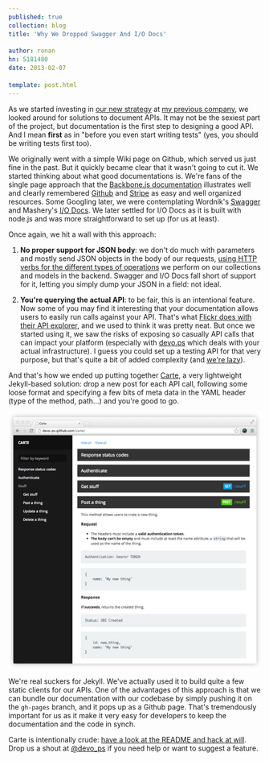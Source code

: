```yaml
---
published: true
collection: blog
title: 'Why We Dropped Swagger And I/O Docs'

author: ronan
hn: 5181480
date: 2013-02-07

template: post.html
---
```


As we started investing in [our new strategy](/blog/2013/01/31/farewell-to-regular-web-development-approaches.html) at [my previous company](http://wiredcraft.com), we looked around for solutions to document APIs. It may not be the sexiest part of the project, but documentation is the first step to designing a good API. And I mean **first** as in "before you even start writing tests" (yes, you should be writing tests first too).

We originally went with a simple Wiki page on Github, which served us just fine in the past. But it quickly became clear that it wasn't going to cut it. We started thinking about what good documentations is. We're fans of the single page approach that the [Backbone.js documentation](http://backbonejs.com) illustrates well and clearly remembered [Github](http://developer.github.com/) and [Stripe](https://stripe.com/docs) as easy and well organized resources. Some Googling later, we were contemplating Wordnik's [Swagger](http://developers.helloreverb.com/swagger/)
 and Mashery's [I/O Docs](http://www.mashery.com/product/io-docs). We later settled for I/O Docs as it is built with node.js and was more straightforward to set up (for us at least).
 
Once again, we hit a wall with this approach:

1. **No proper support for JSON body**: we don't do much with parameters and mostly send JSON objects in the body of our requests, [using HTTP verbs for the different types of operations](http://blog.apigee.com/detail/restful_api_design_nouns_are_good_verbs_are_bad) we perform on our collections and models in the backend. Swagger and I/O Docs fall short of support for it, letting you simply dump your JSON in a field: not ideal.

1. **You're querying the actual API**: to be fair, this is an intentional feature. Now some of you may find it interesting that your documentation allows users to easily run calls against your API. That's what [Flickr does with their API explorer](http://www.flickr.com/services/api/explore/flickr.activity.userComments), and we used to think it was pretty neat. But once we started using it, we saw the risks of exposing so casually API calls that can impact your platform (especially with [devo.ps](http://devo.ps) which deals with your actual infrastructure). I guess you could set up a testing API for that very purpose, but that's quite a bit of added complexity (and [we're lazy](http://blogoscoped.com/archive/2005-08-24-n14.html)).

And that's how we ended up putting together [Carte](https://github.com/devo-ps/carte), a very lightweight Jekyll-based solution: drop a new post for each API call, following some loose format and specifying a few bits of meta data in the YAML header (type of the method, path...) and you're good to go.

[![Screenshot of Carte](/images/posts/carte-screenshot.png)](http://devo-ps.github.com/carte)

We're real suckers for Jekyll. We've actually used it to build quite a few static clients for our APIs. One of the advantages of this approach is that we can bundle our documentation with our codebase by simply pushing it on the `gh-pages` branch, and it pops up as a Github page. That's tremendously important for us as it make it very easy for developers to keep the documentation and the code in synch.

Carte is intentionally crude: [have a look at the README and hack at will](https://github.com/devo-ps/carte). Drop us a shout at [@devo_ps](https://twitter.com/devo_ps) if you need help or want to suggest a feature.